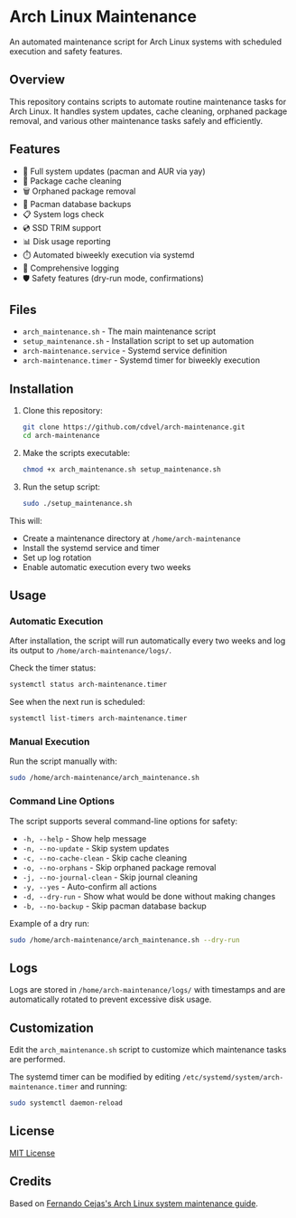 # Arch Linux Maintenance

An automated maintenance script for Arch Linux systems with scheduled execution and safety features.

## Overview

This repository contains scripts to automate routine maintenance tasks for Arch Linux. It handles system updates, cache cleaning, orphaned package removal, and various other maintenance tasks safely and efficiently.

## Features

- 🔄 Full system updates (pacman and AUR via yay)
- 🧹 Package cache cleaning
- 🗑️ Orphaned package removal
- 💾 Pacman database backups
- 📋 System logs check
- 💿 SSD TRIM support
- 📊 Disk usage reporting
- ⏱️ Automated biweekly execution via systemd
- 📝 Comprehensive logging
- 🛡️ Safety features (dry-run mode, confirmations)

## Files

- `arch_maintenance.sh` - The main maintenance script
- `setup_maintenance.sh` - Installation script to set up automation
- `arch-maintenance.service` - Systemd service definition
- `arch-maintenance.timer` - Systemd timer for biweekly execution

## Installation

1. Clone this repository:
   ```bash
   git clone https://github.com/cdvel/arch-maintenance.git
   cd arch-maintenance
   ```

2. Make the scripts executable:
   ```bash
   chmod +x arch_maintenance.sh setup_maintenance.sh
   ```

3. Run the setup script:
   ```bash
   sudo ./setup_maintenance.sh
   ```

This will:
- Create a maintenance directory at `/home/arch-maintenance`
- Install the systemd service and timer
- Set up log rotation
- Enable automatic execution every two weeks

## Usage

### Automatic Execution

After installation, the script will run automatically every two weeks and log its output to `/home/arch-maintenance/logs/`.

Check the timer status:
```bash
systemctl status arch-maintenance.timer
```

See when the next run is scheduled:
```bash
systemctl list-timers arch-maintenance.timer
```

### Manual Execution

Run the script manually with:
```bash
sudo /home/arch-maintenance/arch_maintenance.sh
```

### Command Line Options

The script supports several command-line options for safety:

- `-h, --help` - Show help message
- `-n, --no-update` - Skip system updates
- `-c, --no-cache-clean` - Skip cache cleaning
- `-o, --no-orphans` - Skip orphaned package removal
- `-j, --no-journal-clean` - Skip journal cleaning
- `-y, --yes` - Auto-confirm all actions
- `-d, --dry-run` - Show what would be done without making changes
- `-b, --no-backup` - Skip pacman database backup

Example of a dry run:
```bash
sudo /home/arch-maintenance/arch_maintenance.sh --dry-run
```

## Logs

Logs are stored in `/home/arch-maintenance/logs/` with timestamps and are automatically rotated to prevent excessive disk usage.

## Customization

Edit the `arch_maintenance.sh` script to customize which maintenance tasks are performed.

The systemd timer can be modified by editing `/etc/systemd/system/arch-maintenance.timer` and running:
```bash
sudo systemctl daemon-reload
```

## License

[MIT License](LICENSE)

## Credits

Based on [Fernando Cejas's Arch Linux system maintenance guide](https://fernandocejas.com/blog/engineering/2022-03-30-arch-linux-system-maintance/).
